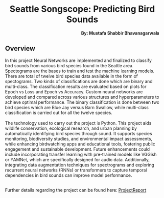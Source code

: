 <h1 align="center">Seattle Songscope: Predicting Bird Sounds </h1>

<p align="right"><b>By: Mustafa Shabbir Bhavanagarwala</b></p>

## Overview
<p>In this project Neural Networks are implemented and finalized to classify bird sounds from various bird species found in the Seattle area. Spectograms are the bases to train and test the machine learning models. There are total of twelve bird species data available in the form of spectograms. Two kinds of classifications are done which are binary and multi-class. The classification results are evaluated based on plots for Epoch vs Loss and Epoch vs Accuracy. Custom neural 
networks are developed and compared across various structures and hyperparameters 
to achieve optimal performance. The binary classification is done between two bird species which are Blue Jay versus Barn Swallow, while multi-class classification is carried out for all the twelve species.
<br>
<br>
The technology used to carry out the project is Python. This project aids wildlife conservation, ecological 
research, and urban planning by automatically identifying bird species through sound. It 
supports species monitoring, biodiversity studies, and environmental impact 
assessments, while enhancing birdwatching apps and educational tools, fostering public 
engagement and sustainable development. Future enhancements could include incorporating transfer learning with pre-trained models like VGGish or YAMNet, which are specifically designed for audio data. Additionally, integrating data augmentation techniques for spectrograms and exploring recurrent neural networks (RNNs) or transformers to capture temporal dependencies in bird sounds can improve model performance.
<br>
<br>

Further details regarding the project can be found here: [ProjectReport](Report.pdf)

</p>